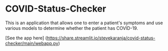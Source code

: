 # COVID-Status-Checker

This is an application that allows one to enter a patient's symptoms and use various models to determine whether the patient has COVID-19.

[See the app here] (https://share.streamlit.io/stevekaranja/covid-status-checker/main/webapp.py)
